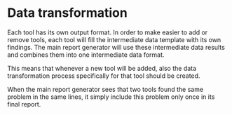# Data transformation

Each tool has its own output format. In order to make easier to add or remove tools, each tool will fill the intermediate data template with its own findings. The main report generator will use these intermediate data results and combines them into one intermediate data format.

This means that whenever a new tool will be added, also the data transformation process specifically for that tool should be created.

When the main report generator sees that two tools found the same problem in the same lines, it simply include this problem only once in its final report.
